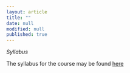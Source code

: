 ```yaml
---
layout: article
title: ""
date: null
modified: null
published: true
---
```


*Syllabus*

The syllabus for the course may be found [here](http://enee351.github.io/syllabus/syllabusSpring20.pdf)

<!--

### ENEE351: Theoretical Foundations of Computer Engineering

### Spring 2016

### Credits: 4

<br />

**Course Goals:**
This course teaches fundamental concepts in computer engineering, including topics in discrete math, data structures and algorithms. The course will also include a hands-on programming component. This course will provide students with the tools to design modular, time and space-efficient algorithms for real-world problems.

<br />

**Course prerequisites:**
ENEE150 and ENEE244

<br />

**Topic prerequisites:**
C programming

<br />

**Core topics:**

1.	Fundamental Concepts: Mathematical induction; Recursion; Combinatorics (counting); Discrete probability; Recurrence relations; Concepts and tools for analyzing algorithmic performance such as: work-depth, asymptotic notation, worst case, randomized and probabilistic complexity. 
2.	Core Data Structures: Stacks; Queues; Graphs; Trees; B-trees; Binary-search trees; Hash tables;Dictionaries; Heaps.
3.	Sorting Algorithms and their Analysis: Sorting: Insertion sort; Merge sort; Quicksort; Radix sort.
4.	Graph algorithms: Depth-first search; Breadth-first search; Shortest path; Minimum spanning tree; Topological sort;Fast Fourier Transform (FFT).
5.	Algorithmic approaches: brute-force algorithms; greedy algorithms; divide-and-conquer; dynamic programming.
6.	Advanced Topics: Advanced (Tree) Data Structures, Max-flow/Min-cut, NP-Completeness, Parallel Computing.

<br />

**Tentative Topics for Programming Projects:**
1. Sorting (Radix Sort)
2. Dynamic Programming
3. Hash tables
4. Graph algorithms
5. FFT


<br />

**Grading policy:**
5 Homeworks: 30%
4 Programming Projects: 40%
1 Midterm Exam: 10%
Final exam: 20%

<br />

-->




